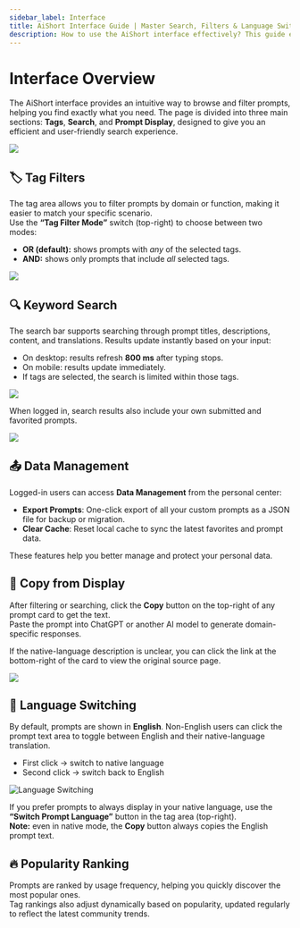 ```yaml
---
sidebar_label: Interface
title: AiShort Interface Guide | Master Search, Filters & Language Switching
description: How to use the AiShort interface effectively? This guide explains core features like tag filters, keyword search, multi-language switching, and popularity ranking to help you quickly find the right AI prompts.
---
```


# Interface Overview

The AiShort interface provides an intuitive way to browse and filter prompts, helping you find exactly what you need. The page is divided into three main sections: **Tags**, **Search**, and **Prompt Display**, designed to give you an efficient and user-friendly search experience.

![](https://img.newzone.top/2024-03-07-04-56-01.png?imageMogr2/format/webp)

## 🏷︎ Tag Filters

The tag area allows you to filter prompts by domain or function, making it easier to match your specific scenario.  
Use the **“Tag Filter Mode”** switch (top-right) to choose between two modes:

- **OR (default):** shows prompts with _any_ of the selected tags.
- **AND:** shows only prompts that include _all_ selected tags.

![](https://img.newzone.top/2023-02-28-10-31-01.png?imageMogr2/format/webp)

## 🔍 Keyword Search

The search bar supports searching through prompt titles, descriptions, content, and translations. Results update instantly based on your input:

- On desktop: results refresh **800 ms** after typing stops.
- On mobile: results update immediately.
- If tags are selected, the search is limited within those tags.

![](https://img.newzone.top/2023-02-28-10-31-10.png?imageMogr2/format/webp)

When logged in, search results also include your own submitted and favorited prompts.

![](https://img.newzone.top/2024-08-12-20-38-27.png?imageMogr2/format/webp)

## 📤 Data Management

Logged-in users can access **Data Management** from the personal center:

- **Export Prompts**: One-click export of all your custom prompts as a JSON file for backup or migration.
- **Clear Cache**: Reset local cache to sync the latest favorites and prompt data.

These features help you better manage and protect your personal data.

## 🔬 Copy from Display

After filtering or searching, click the **Copy** button on the top-right of any prompt card to get the text.  
Paste the prompt into ChatGPT or another AI model to generate domain-specific responses.

If the native-language description is unclear, you can click the link at the bottom-right of the card to view the original source page.

![](https://img.newzone.top/2023-06-11-17-10-37.png?imageMogr2/format/webp)

## 💬 Language Switching

By default, prompts are shown in **English**. Non-English users can click the prompt text area to toggle between English and their native-language translation.

- First click → switch to native language
- Second click → switch back to English

![Language Switching](https://img.newzone.top/chatgptshortcut_encn.gif?imageMogr2/format/webp)

If you prefer prompts to always display in your native language, use the **“Switch Prompt Language”** button in the tag area (top-right).  
**Note:** even in native mode, the **Copy** button always copies the English prompt text.

## 🔥 Popularity Ranking

Prompts are ranked by usage frequency, helping you quickly discover the most popular ones.  
Tag rankings also adjust dynamically based on popularity, updated regularly to reflect the latest community trends.

